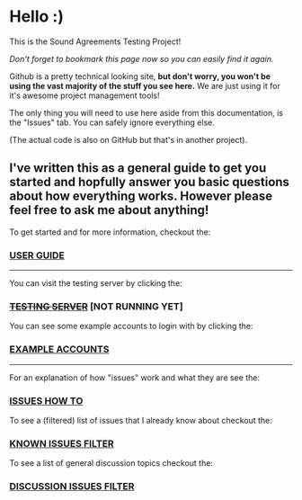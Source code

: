 # Hello :)
This is the Sound Agreements Testing Project! 

*Don't forget to bookmark this page now so you can easily find it again.*

Github is a pretty technical looking site, **but don't worry, you won't be using the vast majority of the stuff you see here.** We are just using it for it's awesome project management tools!

The only thing you will need to use here aside from this documentation, is the "Issues" tab. You can safely ignore everything else.

(The actual code is also on GitHub but that's in another project).

**I've written this as a general guide to get you started and hopfully answer you basic questions about how everything works. However please feel free to ask me about anything!**
------

To get started and for more information, checkout the:

### [USER GUIDE](https://github.com/matdombrock/SA-Testing/blob/master/User-Documentation.md)

------

You can visit the testing server by clicking the:

### [~~TESTING SERVER~~](https://sa-test.mzero.space) [NOT RUNNING YET]

You can see some example accounts to login with by clicking the:

### [EXAMPLE ACCOUNTS](https://github.com/matdombrock/SA-Testing/blob/master/Example-Accounts.md)

-------

For an explanation of how "issues" work and what they are see the:

### [ISSUES HOW TO](https://github.com/matdombrock/SA-Testing/blob/master/Issues-How-To.md)

To see a (filtered) list of issues that I already know about checkout the:
### [KNOWN ISSUES FILTER](https://github.com/matdombrock/SA-Testing/issues?q=is%3Aissue+is%3Aopen+label%3Aknown)

To see a list of general discussion topics checkout the:
### [DISCUSSION ISSUES FILTER](https://github.com/matdombrock/SA-Testing/issues?q=is%3Aissue+is%3Aopen+label%3ADiscussion)
